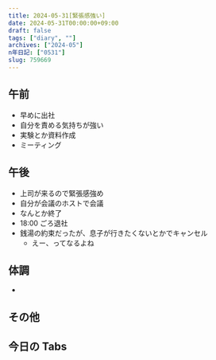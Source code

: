 ```yaml
---
title: 2024-05-31[緊張感強い]
date: 2024-05-31T00:00:00+09:00
draft: false
tags: ["diary", ""]
archives: ["2024-05"]
n年日記: ["0531"]
slug: 759669
---
```


## 午前

- 早めに出社
- 自分を責める気持ちが強い
- 実験とか資料作成
- ミーティング

## 午後

- 上司が来るので緊張感強め
- 自分が会議のホストで会議
- なんとか終了
- 18:00 ごろ退社
- 銭湯の約束だったが、息子が行きたくないとかでキャンセル
  - えー、ってなるよね

## 体調

-

## その他

## 今日の Tabs
